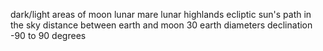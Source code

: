 dark/light areas of moon
	lunar mare
	lunar highlands
ecliptic
	sun's path in the sky
distance between earth and moon
	30 earth diameters
declination
	-90 to 90 degrees